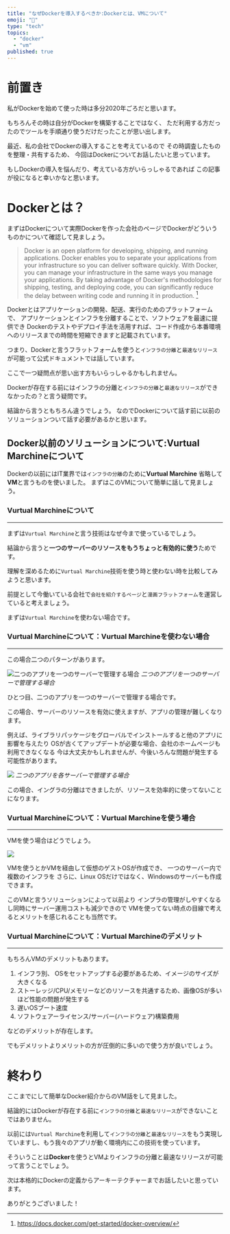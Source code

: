 ```yaml
---
title: "なぜDockerを導入するべきか:Dockerとは、VMについて"
emoji: "🐡"
type: "tech"
topics:
  - "docker"
  - "vm"
published: true
---
```

# 前置き
私がDockerを始めて使った時は多分2020年ごろだと思います。

もちろんその時は自分がDockerを構築することではなく、
ただ利用する方だったのでツールを手順通り使うだけだったことが思い出します。

最近、私の会社でDockerの導入することを考えているので
その時調査したものを整理・共有するため、
今回はDockerについてお話したいと思っています。

もしDockerの導入を悩んだり、考えている方がいらっしゃるであれば
この記事が役になると幸いかなと思います。

# Dockerとは？

まずはDockerについて実際Dockerを作った会社のページでDockerがどういうものかについて確認して見ましょう。

>Docker is an open platform for developing, shipping, and running applications. Docker enables you to separate your applications
>from your infrastructure so you can deliver software quickly. With Docker, you can manage your infrastructure in the same ways you 
>manage your applications. By taking advantage of Docker's methodologies for shipping, testing, and deploying code, you can 
>significantly reduce the delay between writing code and running it in production.  [^1]


Dockerとはアプリケーションの開発、配送、実行のためのプラットフォームで、
アプリケーションとインフラを分離することで、ソフトウェアを最速に提供でき
Dockerのテストやデプロイ手法を活用すれば、コード作成から本番環境へのリリースまでの時間を短縮できますと記載されています。

つまり、Dockerと言うフラットフォームを使うと`インフラの分離`と`最速なリリース`が可能って公式ドキュメントでは話しています。

ここで一つ疑問点が思い出す方もいらっしゃるかもしれません。

Dockerが存在する前にはインフラの分離と`インフラの分離`と`最速なリリース`ができなかったの？と言う疑問です。

結論から言うともちろん違うでしょう。
なのでDockerについて話す前に以前のソリューションついて話す必要があるかと思います。

## Docker以前のソリューションについて:Vurtual Marchineについて

Dockerの以前にはIT業界では`インフラの分離`のために**Vurtual Marchine**
省略して**VM**と言うものを使いました。
まずはこのVMについて簡単に話して見ましょう。

### Vurtual Marchineについて
---
まずは`Vurtual Marchine`と言う技術はなぜ今まで使っているでしょう。

結論から言うと**一つのサーバーのリソースをもうちょっと有効的に使う**ためです。

理解を深めるために`Vurtual Marchine`技術を使う時と使わない時を比較してみようと思います。

前提として今働いている会社で`会社を紹介するページ`と`漫画フラットフォーム`を運営していると考えましょう。

まずは`Vurtual Marchine`を使わない場合です。

### Vurtual Marchineについて：Vurtual Marchineを使わない場合
---
この場合二つのパターンがあります。

![二つのアプリを一つのサーバーで管理する場合](https://storage.googleapis.com/zenn-user-upload/92edc07bee53-20241208.png)
*二つのアプリを一つのサーバーで管理する場合*

ひとつ目、二つのアプリを一つのサーバーで管理する場合です。

この場合、サーバーのリソースを有効に使えますが、アプリの管理が難しくなります。

例えば、ライブラリパッケージをグローバルでインストールすると他のアプリに影響を与えたり
OSが古くてアップデートが必要な場合、会社のホームページも利用できなくなる
今は大丈夫かもしれませんが、今後いろんな問題が発生する可能性があります。

![](https://storage.googleapis.com/zenn-user-upload/3021fd0b8e7e-20241208.png)
*二つのアプリを各サーバーで管理する場合*

この場合、イングラの分離はできましたが、リソースを効率的に使ってないことになります。

### Vurtual Marchineについて：Vurtual Marchineを使う場合
---
VMを使う場合はどうでしょう。

![](https://storage.googleapis.com/zenn-user-upload/94dac734926b-20241208.png)

VMを使うとかVMを経由して仮想のゲストOSが作成でき、
一つのサーバー内で複数のインフラを
さらに、Linux OSだけではなく、Windowsのサーバーも作成できます。

このVMと言うソリューションによって以前より
インプラの管理がしやすくなるし同時にサーバー運用コストも減少できので
VMを使ってない時点の目線で考えるとメリットを感じれることも当然です。

### Vurtual Marchineについて：Vurtual Marchineのデメリット
---
もちろんVMのデメリットもあります。

1. インフラ別、 OSをセットアップする必要があるため、イメージのサイズが大きくなる
2. ストーレッジ/CPU/メモリーなどのリソースを共通するため、画像OSが多いほど性能の問題が発生する
3. 遅いOSブート速度
4. ソフトウェアーライセンス/サーバー(ハードウェア)構築費用

などのデメリットが存在します。

でもデメリットよりメリットの方が圧倒的に多いので使う方が良いでしょう。

# 終わり

ここまでにして簡単なDocker紹介からのVM話をして見ました。

結論的にはDockerが存在する前に`インフラの分離`と`最速なリリース`ができないことではありません。

以前には`Vurtual Marchine`を利用して`インフラの分離`と`最速なリリース`をもう実現していますし、もう我々のアプリが動く環境内にこの技術を使っています。

そういうことは**Docker**を使うとVMよりインフラの分離と最速なリリースが可能って言うことでしょう。

次は本格的にDockerの定義からアーキーテクチャーまでお話したいと思っています。

ありがとうございました！


[^1]:https://docs.docker.com/get-started/docker-overview/